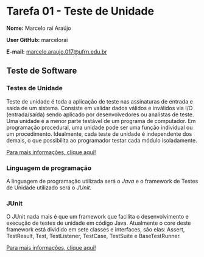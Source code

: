 # Tarefa 01 - Teste de Unidade

**Nome:** Marcelo raí Araújo

**User GitHub:** marcelorai

**E-mail:** marcelo.araujo.017@ufrn.edu.br

## Teste de Software

### Testes de Unidade

Teste de unidade é toda a aplicação de teste nas assinaturas de entrada e saída de um sistema. Consiste em validar dados válidos e inválidos via I/O (entrada/saída) sendo aplicado por desenvolvedores ou analistas de teste. Uma unidade é a menor parte testável de um programa de computador. Em programação procedural, uma unidade pode ser uma função individual ou um procedimento. Idealmente, cada teste de unidade é independente dos demais, o que possibilita ao programador testar cada módulo isoladamente.

[Para mais informações, clique aqui!](https://pt.wikipedia.org/wiki/Teste_de_unidade)

### Linguagem de programação

A linguagem de programação utilizada será o *Java* e o  framework de Testes de Unidade utilizado será o *JUnit*.

### JUnit

O JUnit nada mais é que um framework que facilita o desenvolvimento e execução de testes de unidade em código Java. Atualmente o core deste framework está dividido em sete classes e interfaces, são elas: Assert, TestResult, Test, TestListener, TestCase, TestSuite e BaseTestRunner.

[Para mais informações, clique aqui!](https://www.devmedia.com.br/testes-de-unidade-com-junit/4637#:~:text=O%20JUnit%20nada%20mais%20%C3%A9,%2C%20TestCase%2C%20TestSuite%20e%20BaseTestRunner.)